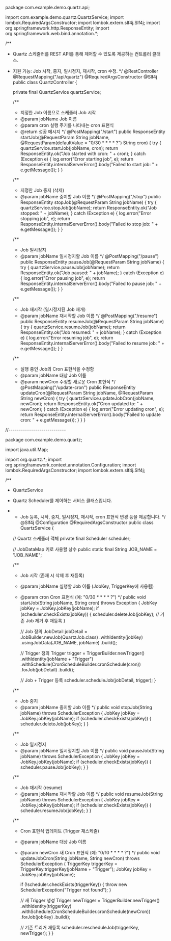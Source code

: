 package com.example.demo.quartz.api;

import com.example.demo.quartz.QuartzService;
import lombok.RequiredArgsConstructor;
import lombok.extern.slf4j.Slf4j;
import org.springframework.http.ResponseEntity;
import org.springframework.web.bind.annotation.*;

/**
 * Quartz 스케줄러를 REST API를 통해 제어할 수 있도록 제공하는 컨트롤러 클래스.
 * 지원 기능: Job 시작, 중지, 일시정지, 재시작, cron 수정.
 */
@RestController
@RequestMapping("/api/quartz")
@RequiredArgsConstructor
@Slf4j
public class QuartzController {

    private final QuartzService quartzService;

    /**
     * 지정한 Job 이름으로 스케줄러 Job 시작
     * @param jobName Job 이름
     * @param cron 실행 주기를 나타내는 cron 표현식
     * @return 성공 메시지
     */
    @PostMapping("/start")
    public ResponseEntity<String> startJob(@RequestParam String jobName, @RequestParam(defaultValue = "0/30 * * * * ?") String cron) {
        try {
            quartzService.startJob(jobName, cron);
            return ResponseEntity.ok("Job started with cron: " + cron);
        } catch (Exception e) {
            log.error("Error starting job", e);
            return ResponseEntity.internalServerError().body("Failed to start job: " + e.getMessage());
        }
    }

    /**
     * 지정한 Job 중지 (삭제)
     * @param jobName 중지할 Job 이름
     */
    @PostMapping("/stop")
    public ResponseEntity<String> stopJob(@RequestParam String jobName) {
        try {
            quartzService.stopJob(jobName);
            return ResponseEntity.ok("Job stopped: " + jobName);
        } catch (Exception e) {
            log.error("Error stopping job", e);
            return ResponseEntity.internalServerError().body("Failed to stop job: " + e.getMessage());
        }
    }

    /**
     * Job 일시정지
     * @param jobName 일시정지할 Job 이름
     */
    @PostMapping("/pause")
    public ResponseEntity<String> pauseJob(@RequestParam String jobName) {
        try {
            quartzService.pauseJob(jobName);
            return ResponseEntity.ok("Job paused: " + jobName);
        } catch (Exception e) {
            log.error("Error pausing job", e);
            return ResponseEntity.internalServerError().body("Failed to pause job: " + e.getMessage());
        }
    }

    /**
     * Job 재시작 (일시정지된 Job 재개)
     * @param jobName 재시작할 Job 이름
     */
    @PostMapping("/resume")
    public ResponseEntity<String> resumeJob(@RequestParam String jobName) {
        try {
            quartzService.resumeJob(jobName);
            return ResponseEntity.ok("Job resumed: " + jobName);
        } catch (Exception e) {
            log.error("Error resuming job", e);
            return ResponseEntity.internalServerError().body("Failed to resume job: " + e.getMessage());
        }
    }

    /**
     * 실행 중인 Job의 Cron 표현식을 수정함
     * @param jobName 대상 Job 이름
     * @param newCron 수정할 새로운 Cron 표현식
     */
    @PostMapping("/update-cron")
    public ResponseEntity<String> updateCron(@RequestParam String jobName, @RequestParam String newCron) {
        try {
            quartzService.updateJobCron(jobName, newCron);
            return ResponseEntity.ok("Cron updated to: " + newCron);
        } catch (Exception e) {
            log.error("Error updating cron", e);
            return ResponseEntity.internalServerError().body("Failed to update cron: " + e.getMessage());
        }
    }
} 


//----------------------------

package com.example.demo.quartz;

import java.util.Map;

import org.quartz.*;
import org.springframework.context.annotation.Configuration;
import lombok.RequiredArgsConstructor;
import lombok.extern.slf4j.Slf4j;

/**
 * QuartzService
 * Quartz Scheduler를 제어하는 서비스 클래스입니다.
 * - Job 등록, 시작, 중지, 일시정지, 재시작, cron 표현식 변경 등을 제공합니다.
 */
@Slf4j
@Configuration
@RequiredArgsConstructor
public class QuartzService {

    // Quartz 스케줄러 객체
    private final Scheduler scheduler;

    // JobDataMap 키로 사용할 상수
    public static final String JOB_NAME = "JOB_NAME";

    /**
     * Job 시작 (존재 시 삭제 후 재등록)
     * @param jobName 실행할 Job 이름 (JobKey, TriggerKey에 사용됨)
     * @param cron Cron 표현식 (예: "0/30 * * * * ?")
     */
    public void startJob(String jobName, String cron) throws Exception {
        JobKey jobKey = JobKey.jobKey(jobName);
        if (scheduler.checkExists(jobKey)) {
            scheduler.deleteJob(jobKey); // 기존 Job 제거 후 재등록
        }

        // Job 정의
        JobDetail jobDetail = JobBuilder.newJob(QuartzJob.class)
                .withIdentity(jobKey)
                .usingJobData(JOB_NAME, jobName)
                .build();

        // Trigger 정의
        Trigger trigger = TriggerBuilder.newTrigger()
                .withIdentity(jobName + "Trigger")
                .withSchedule(CronScheduleBuilder.cronSchedule(cron))
                .forJob(jobDetail)
                .build();

        // Job + Trigger 등록
        scheduler.scheduleJob(jobDetail, trigger);
    }

    /**
     * Job 중지
     * @param jobName 중지할 Job 이름
     */
    public void stopJob(String jobName) throws SchedulerException {
        JobKey jobKey = JobKey.jobKey(jobName);
        if (scheduler.checkExists(jobKey)) {
            scheduler.deleteJob(jobKey);
        }
    }

    /**
     * Job 일시정지
     * @param jobName 일시정지할 Job 이름
     */
    public void pauseJob(String jobName) throws SchedulerException {
        JobKey jobKey = JobKey.jobKey(jobName);
        if (scheduler.checkExists(jobKey)) {
            scheduler.pauseJob(jobKey);
        }
    }

    /**
     * Job 재시작 (resume)
     * @param jobName 재시작할 Job 이름
     */
    public void resumeJob(String jobName) throws SchedulerException {
        JobKey jobKey = JobKey.jobKey(jobName);
        if (scheduler.checkExists(jobKey)) {
            scheduler.resumeJob(jobKey);
        }
    }

    /**
     * Cron 표현식 업데이트 (Trigger 재스케줄)
     * @param jobName 대상 Job 이름
     * @param newCron 새 Cron 표현식 (예: "0/10 * * * * ?")
     */
    public void updateJobCron(String jobName, String newCron) throws SchedulerException {
        TriggerKey triggerKey = TriggerKey.triggerKey(jobName + "Trigger");
        JobKey jobKey = JobKey.jobKey(jobName);

        if (!scheduler.checkExists(triggerKey)) {
            throw new SchedulerException("Trigger not found");
        }

        // 새 Trigger 생성
        Trigger newTrigger = TriggerBuilder.newTrigger()
                .withIdentity(triggerKey)
                .withSchedule(CronScheduleBuilder.cronSchedule(newCron))
                .forJob(jobKey)
                .build();

        // 기존 트리거 재등록
        scheduler.rescheduleJob(triggerKey, newTrigger);
    }
}
